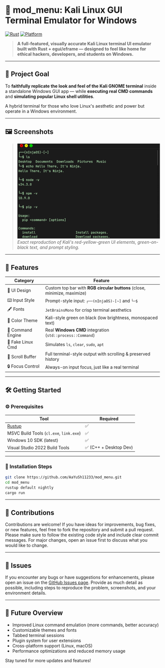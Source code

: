 # 🧱 mod_menu: Kali Linux GUI Terminal Emulator for Windows

[![Rust](https://img.shields.io/badge/Rust-Stable%20%7C%20Nightly-orange?style=for-the-badge&logo=rust)](https://www.rust-lang.org/)
[![Platform](https://img.shields.io/badge/Platform-Windows-blue?style=for-the-badge&logo=windows)](https://github.com/AaYuSh11233/mod_menu)

> **A full-featured, visually accurate Kali Linux terminal UI emulator built with Rust + egui/eframe — designed to feel like home for ethical hackers, developers, and students on Windows.**

---

## 🎯 Project Goal

To **faithfully replicate the look and feel of the Kali GNOME terminal** inside a standalone Windows GUI app — while **executing real CMD commands** and **simulating popular Linux shell utilities**.

A hybrid terminal for those who love Linux's aesthetic and power but operate in a Windows environment.

---

## 🖼️ Screenshots

> ![demo](assets/demo.png)  
> *Exact reproduction of Kali's red-yellow-green UI elements, green-on-black text, and prompt styling.*

---

## 🔧 Features

| Category         | Feature                                                                 |
|------------------|-------------------------------------------------------------------------|
| 🎨 UI Design      | Custom top bar with **RGB circular buttons** (close, minimize, maximize)|
| ⌨️ Input Style     | Prompt-style input: `┌──(nInjaOS)-[~]` and `└─$`                         |
| 🖋️ Fonts          | `JetBrainsMono` for crisp terminal aesthetics                           |
| 🌌 Color Theme    | Kali-style green on black (low brightness, monospaced text)             |
| 🧠 Command Engine | Real **Windows CMD** integration (`std::process::Command`)               |
| 🐧 Fake Linux Cmd | Simulates `ls`, `clear`, `sudo`, `apt`                                  |
| 🔁 Scroll Buffer  | Full terminal-style output with scrolling & preserved history            |
| 🔒 Focus Control  | Always-on input focus, just like a real terminal                         |

---

## 🛠️ Getting Started

### ⚙️ Prerequisites

| Tool                 | Required |
|----------------------|----------|
| [Rustup](https://rustup.rs)     | ✅ |
| MSVC Build Tools (`cl.exe`, `link.exe`) | ✅ |
| Windows 10 SDK (latest)         | ✅ |
| Visual Studio 2022 Build Tools  | ✅ (C++ + Desktop Dev) |

---

### 🧪 Installation Steps

```bash
git clone https://github.com/AaYuSh11233/mod_menu.git
cd mod_menu
rustup default nightly
cargo run

```

---

## 🤝 Contributions

Contributions are welcome! If you have ideas for improvements, bug fixes, or new features, feel free to fork the repository and submit a pull request. Please make sure to follow the existing code style and include clear commit messages. For major changes, open an issue first to discuss what you would like to change.

---

## 🐞 Issues

If you encounter any bugs or have suggestions for enhancements, please open an issue on the [GitHub Issues page](https://github.com/AaYuSh11233/mod_menu/issues). Provide as much detail as possible, including steps to reproduce the problem, screenshots, and your environment details.

---

## 🚀 Future Overview

- Improved Linux command emulation (more commands, better accuracy)
- Customizable themes and fonts
- Tabbed terminal sessions
- Plugin system for user extensions
- Cross-platform support (Linux, macOS)
- Performance optimizations and reduced memory usage

Stay tuned for more updates and features!
